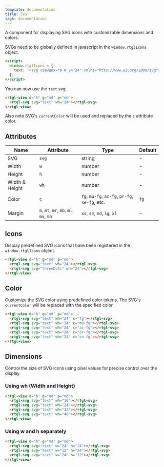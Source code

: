 ```yaml
---
template: documentation
title: SVG
tags: documentation
---
```


A component for displaying SVG icons with customizable dimensions and colors.

SVGs need to be globally defined in javascript in the `window.rtglIcons` object.

```html
<script>
  window.rtglIcons = {
    text: `<svg viewBox="0 0 24 24" xmlns="http://www.w3.org/2000/svg"><path d="M4 12H20M4 8H20M4 16H12" stroke="currentColor" stroke-width="2" stroke-linecap="round" stroke-linejoin="round"/></svg>`,
  };
</script>
```

You can now use the `text` svg
```html
<rtgl-view d="h" g="md" p="md">
  <rtgl-svg svg="text" wh="24"></rtgl-svg>
</rtgl-view>
```

Also note SVG's `currentColor` will be used and replaced by the `c` attribute color.

## Attributes

| Name | Attribute | Type | Default |
|------|-----------|------|---------|
| SVG | `svg` | string | - |
| Width | `w` | number | - |
| Height | `h` | number | - |
| Width & Height | `wh` | number | - |
| Color | `c` | `fg`, `mu-fg`, `ac-fg`, `pr-fg`, `se-fg`, etc. | `fg` |
| Margin | `m`, `mt`, `mr`, `mb`, `ml`, `mv`, `mh` | `xs`, `sm`, `md`, `lg`, `xl` | - |

## Icons

Display predefined SVG icons that have been registered in the `window.rtglIcons` object.

```html codePreview
<rtgl-view d="h" g="md" p="md">
  <rtgl-svg svg="text" wh="24"></rtgl-svg>
  <rtgl-svg svg="threeDots" wh="24"></rtgl-svg>
</rtgl-view>
```

## Color

Customize the SVG color using predefined color tokens. The SVG's `currentColor` will be replaced with the specified color.

```html codePreview
<rtgl-view d="h" g="md" p="md">
  <rtgl-svg svg="text" wh="24" c="fg"></rtgl-svg>
  <rtgl-svg svg="text" wh="24" c="mu-fg"></rtgl-svg>
  <rtgl-svg svg="text" wh="24" c="ac-fg"></rtgl-svg>
  <rtgl-svg svg="text" wh="24" c="pr-fg"></rtgl-svg>
  <rtgl-svg svg="text" wh="24" c="se-fg"></rtgl-svg>
</rtgl-view>
```

## Dimensions

Control the size of SVG icons using pixel values for precise control over the display.

### Using wh (Width and Height)

```html codePreview
<rtgl-view d="h" g="md" p="md">
  <rtgl-svg svg="text" wh="16"></rtgl-svg>
  <rtgl-svg svg="text" wh="24"></rtgl-svg>
  <rtgl-svg svg="text" wh="32"></rtgl-svg>
  <rtgl-svg svg="text" wh="48"></rtgl-svg>
</rtgl-view>
```

### Using w and h separately

```html codePreview
<rtgl-view d="h" g="md" p="md">
  <rtgl-svg svg="text" w="24" h="24"></rtgl-svg>
  <rtgl-svg svg="text" w="12" h="24"></rtgl-svg>
  <rtgl-svg svg="text" w="24" h="12"></rtgl-svg>
</rtgl-view>
```
